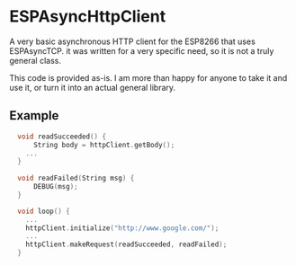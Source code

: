 # ESPAsyncHttpClient
A very basic asynchronous HTTP client for the ESP8266 that uses ESPAsyncTCP. it was written for a very specific need, so it is not a truly general class.

This code is provided as-is. I am more than happy for anyone to take it and use it, or turn it into an actual general library.

## Example
```c++
  void readSucceeded() {
	  String body = httpClient.getBody();
    ...
  }
  
  void readFailed(String msg) {
	  DEBUG(msg);
  }

  void loop() {
    ...
    httpClient.initialize("http://www.google.com/");
    ...
    httpClient.makeRequest(readSucceeded, readFailed);
  }
```

